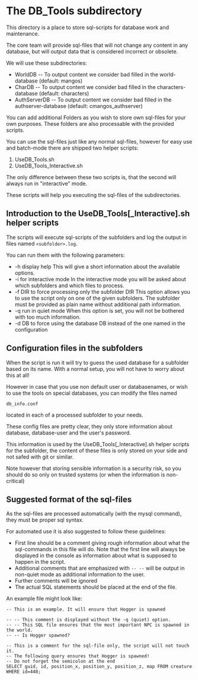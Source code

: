 # The DB_Tools subdirectory
This directory is a place to store sql-scripts for database work and maintenance.

The core team will provide sql-files that will not change any content in any database, but will output data that is considered incorrect or obsolete.

We will use these subdirectories:
* WorldDB -- To output content we consider bad filled in the world-database (default: mangos)
* CharDB -- To output content we consider bad filled in the characters-database (default: characters)
* AuthServerDB -- To output content we consider bad filled in the authserver-database (default: cmangos_authserver)

You can add additional Folders as you wish to store own sql-files for your own purposes.
These folders are also processable with the provided scripts.

You can use the sql-files just like any normal sql-files, however for easy use and batch-mode there are shipped two helper scripts:

1. UseDB_Tools.sh
2. UseDB_Tools_Interactive.sh

The only difference between these two scripts is, that the second will always run in "interactive" mode.

These scripts will help you executing the sql-files of the subdirectories.

## Introduction to the UseDB_Tools[_Interactive].sh helper scripts
The scripts will execute sql-scripts of the subfolders and log the output in files named
`<subfolder>.log`.

You can run them with the following parameters:
* -h display help
This will give a short information about the available options.
* -i for interactive mode
In the interactive mode you will be asked about which subfolders and which files to process.
* -f DIR to force processing only the subfolder DIR
This option allows you to use the script only on one of the given subfolders. The subfolder must be provided as plain name without additional path information.
* -q run in quiet mode
When this option is set, you will not be bothered with too much information.
* -d DB to force using the database DB instead of the one named in the configuration

## Configuration files in the subfolders
When the script is run it will try to guess the used database for a subfolder based on its name.
With a normal setup, you will not have to worry about this at all!

However in case that you use non default user or databasenames, or wish to use the tools on special databases, you can modify the files named

`db_info.conf`

located in each of a processed subfolder to your needs.

These config files are pretty clear, they only store information about database, database-user and the user's password.

This information is used by the UseDB_Tools[_Interactive].sh helper scripts for the subfolder, the content of these files is only stored on your side and not safed with git or similar.

Note however that storing sensible information is a security risk, so you should do so only on trusted systems (or when the information is non-critical)

## Suggested format of the sql-files
As the sql-files are processed automatically (with the mysql command), they must be proper sql syntax.

For automated use it is also suggested to follow these guidelines:
* First line should be a comment giving rough information about what the sql-commands in this file will do.
Note that the first line will always be displayed in the console as information about what is supposed to happen in the script.
* Additional comments that are emphasized with `-- --` will be output in non-quiet mode as additional information to the user.
* Further comments will be ignored
* The actual SQL statements should be placed at the end of the file.

An example file might look like:

    -- This is an example. It will ensure that Hogger is spawned

    -- -- This comment is displayed without the -q (quiet) option.
    -- -- This SQL file ensures that the most important NPC is spawned in the world.
    -- -- Is Hogger spawned?

    -- This is a comment for the sql-file only, the script will not touch it.
    -- The following query ensures that Hogger is spawned!
    -- Do not forget the semicolon at the end
    SELECT guid, id, position_x, position_y, position_z, map FROM creature WHERE id=448;
